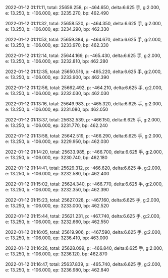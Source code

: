 2022-01-12 01:11:11, total: 25659.258, p: -464.650, delta:6.625 手, g:2.000, e: 13.250, b: -106.000, ep: 3235.270, bp: 462.490

2022-01-12 01:11:32, total: 25658.520, p: -464.350, delta:6.625 手, g:2.000, e: 13.250, b: -106.000, ep: 3234.290, bp: 462.330

2022-01-12 01:11:53, total: 25659.384, p: -464.670, delta:6.625 手, g:2.000, e: 13.250, b: -106.000, ep: 3233.970, bp: 462.330

2022-01-12 01:12:14, total: 25644.169, p: -465.430, delta:6.625 手, g:2.000, e: 13.250, b: -106.000, ep: 3232.810, bp: 462.280

2022-01-12 01:12:35, total: 25650.516, p: -465.220, delta:6.625 手, g:2.000, e: 13.250, b: -106.000, ep: 3233.900, bp: 462.390

2022-01-12 01:12:56, total: 25662.492, p: -464.210, delta:6.625 手, g:2.000, e: 13.250, b: -106.000, ep: 3232.030, bp: 462.030

2022-01-12 01:13:16, total: 25649.983, p: -465.320, delta:6.625 手, g:2.000, e: 13.250, b: -106.000, ep: 3231.080, bp: 462.050

2022-01-12 01:13:37, total: 25632.539, p: -466.150, delta:6.625 手, g:2.000, e: 13.250, b: -106.000, ep: 3231.770, bp: 462.240

2022-01-12 01:13:58, total: 25642.519, p: -466.290, delta:6.625 手, g:2.000, e: 13.250, b: -106.000, ep: 3229.950, bp: 462.030

2022-01-12 01:14:20, total: 25633.985, p: -466.700, delta:6.625 手, g:2.000, e: 13.250, b: -106.000, ep: 3230.740, bp: 462.180

2022-01-12 01:14:41, total: 25629.312, p: -466.620, delta:6.625 手, g:2.000, e: 13.250, b: -106.000, ep: 3232.580, bp: 462.400

2022-01-12 01:15:02, total: 25624.340, p: -466.770, delta:6.625 手, g:2.000, e: 13.250, b: -106.000, ep: 3232.350, bp: 462.390

2022-01-12 01:15:23, total: 25627.028, p: -467.160, delta:6.625 手, g:2.000, e: 13.250, b: -106.000, ep: 3233.000, bp: 462.520

2022-01-12 01:15:44, total: 25621.231, p: -467.740, delta:6.625 手, g:2.000, e: 13.250, b: -106.000, ep: 3232.660, bp: 462.550

2022-01-12 01:16:05, total: 25619.906, p: -467.590, delta:6.625 手, g:2.000, e: 13.250, b: -106.000, ep: 3236.410, bp: 463.000

2022-01-12 01:16:26, total: 25628.099, p: -466.840, delta:6.625 手, g:2.000, e: 13.250, b: -106.000, ep: 3236.120, bp: 462.870

2022-01-12 01:16:47, total: 25637.839, p: -465.740, delta:6.625 手, g:2.000, e: 13.250, b: -106.000, ep: 3236.980, bp: 462.840